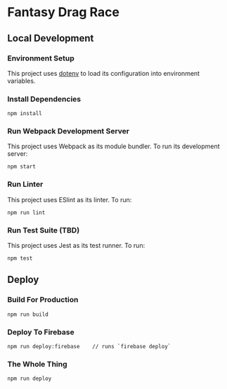 # Fantasy Drag Race


## Local Development

### Environment Setup

This project uses [dotenv](https://github.com/motdotla/dotenv) to load its configuration into environment variables.

### Install Dependencies

    npm install

### Run Webpack Development Server

This project uses Webpack as its module bundler. To run its development server:

    npm start

### Run Linter

This project uses ESlint as its linter. To run:

    npm run lint

### Run Test Suite (TBD)

This project uses Jest as its test runner. To run:

    npm test


## Deploy

### Build For Production

    npm run build

### Deploy To Firebase

    npm run deploy:firebase    // runs `firebase deploy`

### The Whole Thing

    npm run deploy
